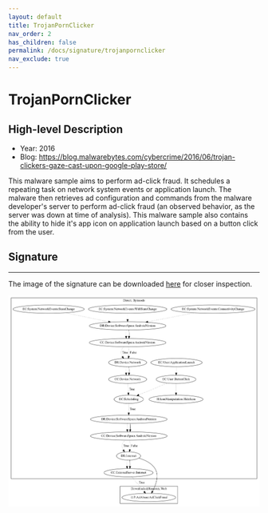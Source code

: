 ```yaml
---
layout: default
title: TrojanPornClicker
nav_order: 2
has_children: false
permalink: /docs/signature/trojanpornclicker
nav_exclude: true
---
```


# TrojanPornClicker

## High-level Description

* Year: 2016
* Blog: https://blog.malwarebytes.com/cybercrime/2016/06/trojan-clickers-gaze-cast-upon-google-play-store/

This malware sample aims to perform ad-click fraud. It schedules a repeating task on network system events or application launch. The malware then retrieves ad configuration and commands from the malware developer's server to perform ad-click fraud (an observed behavior, as the server was down at time of analysis). This malware sample also contains the ability to hide it's app icon on application launch based on a button click from the user.

## Signature
---

The image of the signature can be downloaded [here](../../img/signatures/TrojanPornClicker.png) for closer inspection.

![](../../img/signatures/TrojanPornClicker.png)
